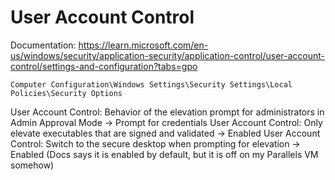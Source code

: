 # User Account Control

Documentation: https://learn.microsoft.com/en-us/windows/security/application-security/application-control/user-account-control/settings-and-configuration?tabs=gpo

`Computer Configuration\Windows Settings\Security Settings\Local Policies\Security Options`

User Account Control: Behavior of the elevation prompt for administrators in Admin Approval Mode -> Prompt for credentials
User Account Control: Only elevate executables that are signed and validated -> Enabled
User Account Control: Switch to the secure desktop when prompting for elevation -> Enabled (Docs says it is enabled by default, but it is off on my Parallels VM somehow)